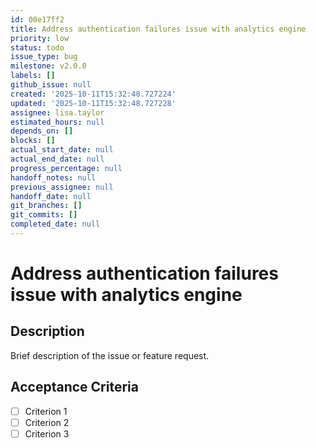 ```yaml
---
id: 00e17ff2
title: Address authentication failures issue with analytics engine
priority: low
status: todo
issue_type: bug
milestone: v2.0.0
labels: []
github_issue: null
created: '2025-10-11T15:32:48.727224'
updated: '2025-10-11T15:32:48.727228'
assignee: lisa.taylor
estimated_hours: null
depends_on: []
blocks: []
actual_start_date: null
actual_end_date: null
progress_percentage: null
handoff_notes: null
previous_assignee: null
handoff_date: null
git_branches: []
git_commits: []
completed_date: null
---
```


# Address authentication failures issue with analytics engine

## Description

Brief description of the issue or feature request.

## Acceptance Criteria

- [ ] Criterion 1
- [ ] Criterion 2
- [ ] Criterion 3